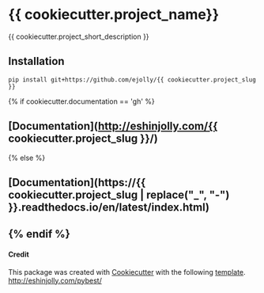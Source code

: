 # {{ cookiecutter.project_name}}  
<!---
[![Build Status](https://travis-ci.org/ejolly/{{ cookiecutter.project_slug | replace("_", "-") }}.svg?branch=master)](https://travis-ci.org/ejolly/{{ cookiecutter.project_slug | replace("_", "-") }})
[![Package version](https://img.shields.io/pypi/v/{{ cookiecutter.project_slug | replace("_", "-") }}.svg)](https://pypi.python.org/pypi/{{ cookiecutter.project_slug }})
{% if cookiecutter.documentation == 'rtd' %}
[![Docs](https://readthedocs.org/projects/{{ cookiecutter.project_slug | replace("_", "-") }}/badge/?version=latest)](https://{{ cookiecutter.project_slug | replace("_", "-") }}.readthedocs.io/en/latest/index.html)
{% endif %}
--->

{{ cookiecutter.project_short_description }}

## Installation
`pip install git+https://github.com/ejolly/{{ cookiecutter.project_slug }}`

{% if cookiecutter.documentation == 'gh' %}
## [Documentation](http://eshinjolly.com/{{ cookiecutter.project_slug }}/)
{% else %}
## [Documentation](https://{{ cookiecutter.project_slug | replace("_", "-") }}.readthedocs.io/en/latest/index.html)

{% endif %}
---------
#### Credit

This package was created with [Cookiecutter](https://github.com/audreyr/cookiecutter) with the following [template](https://github.com/ejolly/cookiecutter-pypackage).
http://eshinjolly.com/pybest/
